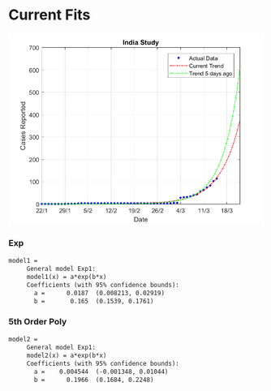 # Current Fits

![](./images/graph.png)



### Exp

```
model1 = 
     General model Exp1:
     model1(x) = a*exp(b*x)
     Coefficients (with 95% confidence bounds):
       a =      0.0187  (0.008213, 0.02919)
       b =       0.165  (0.1539, 0.1761)

```

### 5th Order Poly

```
model2 = 
     General model Exp1:
     model2(x) = a*exp(b*x)
     Coefficients (with 95% confidence bounds):
       a =    0.004544  (-0.001348, 0.01044)
       b =      0.1966  (0.1684, 0.2248)

```